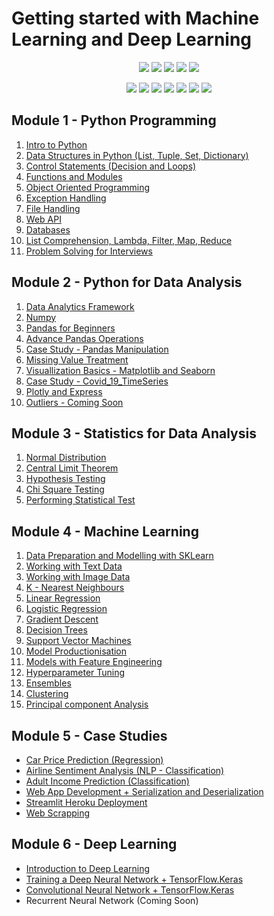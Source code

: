 # Getting started with Machine Learning and Deep Learning

<div align="center">

<a href="https://github.com/bansalkanav/Machine_Learning_and_Deep_Learning"><img src="https://badges.frapsoft.com/os/v1/open-source.svg?v=103"></a>
<a href="https://github.com/bansalkanav/Machine_Learning_and_Deep_Learning"><img src="https://img.shields.io/badge/Built%20by-developers%20%3C%2F%3E-0059b3"></a>
<a href="https://github.com/bansalkanav/Machine_Learning_and_Deep_Learning"><img src="https://img.shields.io/static/v1.svg?label=Contributions&message=Welcome&color=yellow"></a>
<a href="https://github.com/bansalkanav/"><img src="https://img.shields.io/badge/Maintained%3F-yes-brightgreen.svg?v=103"></a>
<a href="https://github.com/bansalkanav/Machine_Learning_and_Deep_Learning/blob/master/LICENSE"><img src="https://img.shields.io/badge/license-GPL-blue.svg?v=103"></a>

<a href="https://github.com/bansalkanav/Machine_Learning_and_Deep_Learning/graphs/contributors"><img src="https://img.shields.io/github/contributors/bansalkanav/Machine_Learning_and_Deep_Learning?color=brightgreen"></a>
<a href="https://github.com/bansalkanav/Machine_Learning_and_Deep_Learning/stargazers"><img src="https://img.shields.io/github/stars/bansalkanav/Machine_Learning_and_Deep_Learning?color=0059b3"></a>
<a href="https://github.com/bansalkanav/Machine_Learning_and_Deep_Learning/network/members"><img src="https://img.shields.io/github/forks/bansalkanav/Machine_Learning_and_Deep_Learning?color=yellow"></a>
<a href="https://github.com/bansalkanav/Machine_Learning_and_Deep_Learning/issues"><img src="https://img.shields.io/github/issues/bansalkanav/Machine_Learning_and_Deep_Learning?color=0059b3"></a>
<a href="https://github.com/bansalkanav/Machine_Learning_and_Deep_Learning/issues?q=is%3Aissue+is%3Aclosed"><img src="https://img.shields.io/github/issues-closed-raw/bansalkanav/Machine_Learning_and_Deep_Learning?color=yellow"></a>
<a href="https://github.com/bansalkanav/Machine_Learning_and_Deep_Learning/pulls"><img src="https://img.shields.io/github/issues-pr/bansalkanav/Machine_Learning_and_Deep_Learning?color=brightgreen"></a>
<a href="https://github.com/bansalkanav/Machine_Learning_and_Deep_Learning/pulls?q=is%3Apr+is%3Aclosed"><img src="https://img.shields.io/github/issues-pr-closed-raw/bansalkanav/Machine_Learning_and_Deep_Learning?color=0059b3"></a> 
</div>

## Module 1 - Python Programming
  1. [Intro to Python](https://github.com/bansalkanav/Machine_Learning_and_Deep_Learning/tree/master/Module%201%20-%20Python%20Programming/01.%20Intro%20to%20Python)
  2. [Data Structures in Python (List, Tuple, Set, Dictionary)](https://github.com/bansalkanav/Machine_Learning_and_Deep_Learning/tree/master/Module%201%20-%20Python%20Programming/02.%20Data%20Structures)
  3. [Control Statements (Decision and Loops)](https://github.com/bansalkanav/Machine_Learning_and_Deep_Learning/tree/master/Module%201%20-%20Python%20Programming/03.%20Control%20Statements)
  4. [Functions and Modules](https://github.com/bansalkanav/Machine_Learning_and_Deep_Learning/tree/master/Module%201%20-%20Python%20Programming/04.%20Functions%20and%20Modules)
  5. [Object Oriented Programming](https://github.com/bansalkanav/Machine_Learning_and_Deep_Learning/tree/master/Module%201%20-%20Python%20Programming/05.%20Object%20Oriented%20Programming)
  6. [Exception Handling](https://github.com/bansalkanav/Machine_Learning_and_Deep_Learning/tree/master/Module%201%20-%20Python%20Programming/06.%20Exception%20Handling)
  7. [File Handling](https://github.com/bansalkanav/Machine_Learning_and_Deep_Learning/tree/master/Module%201%20-%20Python%20Programming/07.%20File%20Handling)
  8. [Web API](https://github.com/bansalkanav/Machine_Learning_and_Deep_Learning/tree/master/Module%201%20-%20Python%20Programming/08.%20Web%20API)
  9. [Databases](https://github.com/bansalkanav/Machine_Learning_and_Deep_Learning/tree/master/Module%201%20-%20Python%20Programming/09.%20Databases)
  10. [List Comprehension, Lambda, Filter, Map, Reduce](https://github.com/bansalkanav/Machine_Learning_and_Deep_Learning/tree/master/Module%201%20-%20Python%20Programming/10.%20Adv%20Topics%20(List%20Comprehension%2C%20Lambda%2C%20Filter%2C%20Map%20and%20Reduce))
  11. [Problem Solving for Interviews](https://github.com/bansalkanav/Machine_Learning_and_Deep_Learning/tree/master/Module%201%20-%20Python%20Programming/11.%20Problem%20Solving%20for%20Interviews)
 
## Module 2 - Python for Data Analysis
  1. [Data Analytics Framework](https://github.com/bansalkanav/Machine_Learning_and_Deep_Learning/tree/master/Module%202%20-%20Python%20for%20Data%20Analysis/01.%20Data%20Analytics%20Framework)
  2. [Numpy](https://github.com/bansalkanav/Machine_Learning_and_Deep_Learning/tree/master/Module%202%20-%20Python%20for%20Data%20Analysis/02.%20Numpy)
  3. [Pandas for Beginners](https://github.com/bansalkanav/Machine_Learning_and_Deep_Learning/tree/master/Module%202%20-%20Python%20for%20Data%20Analysis/03.%20Pandas%20for%20Beginners)
  4. [Advance Pandas Operations](https://github.com/bansalkanav/Machine_Learning_and_Deep_Learning/tree/master/Module%202%20-%20Python%20for%20Data%20Analysis/04.%20Advance%20Pandas%20Operations)
  5. [Case Study - Pandas Manipulation](https://github.com/bansalkanav/Machine_Learning_and_Deep_Learning/tree/master/Module%202%20-%20Python%20for%20Data%20Analysis/05.%20Case%20Study%20-%20Pandas%20Manipulation)
  6. [Missing Value Treatment](https://github.com/bansalkanav/Machine_Learning_and_Deep_Learning/tree/master/Module%202%20-%20Python%20for%20Data%20Analysis/06.%20Missing%20Value%20Treatment)
  7. [Visuallization Basics - Matplotlib and Seaborn](https://github.com/bansalkanav/Machine_Learning_and_Deep_Learning/tree/master/Module%202%20-%20Python%20for%20Data%20Analysis/07.%20Visuallization%20Basics%20-%20Matplotlib%20and%20Seaborn)
  8. [Case Study - Covid_19_TimeSeries](https://github.com/bansalkanav/Machine_Learning_and_Deep_Learning/tree/master/Module%202%20-%20Python%20for%20Data%20Analysis/08.%20Case%20Study%20-%20Covid_19_TimeSeries)
  9. [Plotly and Express](https://github.com/bansalkanav/Machine_Learning_and_Deep_Learning/tree/master/Module%202%20-%20Python%20for%20Data%20Analysis/09.%20Plotly%20and%20Express)
  10. [Outliers - Coming Soon](https://github.com/bansalkanav/Machine_Learning_and_Deep_Learning/tree/master/Module%202%20-%20Python%20for%20Data%20Analysis/10.%20Coming%20Soon)
  
## Module 3 - Statistics for Data Analysis
  1. [Normal Distribution](https://github.com/bansalkanav/Machine_Learning_and_Deep_Learning/tree/master/Module%203%20-%20Statistics%20for%20Data%20Analysis/1.%20Normal%20Distributions)
  2. [Central Limit Theorem](https://github.com/bansalkanav/Machine_Learning_and_Deep_Learning/tree/master/Module%203%20-%20Statistics%20for%20Data%20Analysis/2.%20Central%20Limit%20Theorem)
  3. [Hypothesis Testing](https://github.com/bansalkanav/Machine_Learning_and_Deep_Learning/tree/master/Module%203%20-%20Statistics%20for%20Data%20Analysis/3.%20Hypothesis%20Testing)
  4. [Chi Square Testing](https://github.com/bansalkanav/Machine_Learning_and_Deep_Learning/tree/master/Module%203%20-%20Statistics%20for%20Data%20Analysis/4.%20Chi%20Square%20Test)
  5. [Performing Statistical Test](https://github.com/bansalkanav/Machine_Learning_and_Deep_Learning/tree/master/Module%203%20-%20Statistics%20for%20Data%20Analysis/5.%20Performing%20Statistical%20Test)
  
## Module 4 - Machine Learning
  1. [Data Preparation and Modelling with SKLearn](https://github.com/bansalkanav/Machine_Learning_and_Deep_Learning/tree/master/Module%204%20-%20Machine%20Learning/01.%20Data%20Preparation%20and%20Modelling%20with%20sklearn)
  2. [Working with Text Data](https://github.com/bansalkanav/Machine_Learning_and_Deep_Learning/tree/master/Module%204%20-%20Machine%20Learning/02.%20Working%20with%20Text%20Data)
  3. [Working with Image Data](https://github.com/bansalkanav/Machine_Learning_and_Deep_Learning/tree/master/Module%204%20-%20Machine%20Learning/03.%20Working%20with%20Image%20Data)
  4. [K - Nearest Neighbours](https://github.com/bansalkanav/Machine_Learning_and_Deep_Learning/tree/master/Module%204%20-%20Machine%20Learning/04.%20K%20-%20NN)
  5. [Linear Regression](https://github.com/bansalkanav/Machine_Learning_and_Deep_Learning/tree/master/Module%204%20-%20Machine%20Learning/05.%20Linear%20Regression)
  6. [Logistic Regression](https://github.com/bansalkanav/Machine_Learning_and_Deep_Learning/tree/master/Module%204%20-%20Machine%20Learning/06.%20Logistic%20Regression)
  7. [Gradient Descent](https://github.com/bansalkanav/Machine_Learning_and_Deep_Learning/tree/master/Module%204%20-%20Machine%20Learning/07.%20Gradient%20Descent)
  8. [Decision Trees](https://github.com/bansalkanav/Machine_Learning_and_Deep_Learning/tree/master/Module%204%20-%20Machine%20Learning/08.%20Decision%20Trees)
  9. [Support Vector Machines](https://github.com/bansalkanav/Machine_Learning_and_Deep_Learning/tree/master/Module%204%20-%20Machine%20Learning/09.%20Support%20Vector%20Machines)
  10. [Model Productionisation](https://github.com/bansalkanav/Machine_Learning_and_Deep_Learning/tree/master/Module%204%20-%20Machine%20Learning/10.%20Model%20Productionisation)
  11. [Models with Feature Engineering](https://github.com/bansalkanav/Machine_Learning_and_Deep_Learning/tree/master/Module%204%20-%20Machine%20Learning/11.%20ML_Models%20with%20Feature%20Engineering)
  12. [Hyperparameter Tuning](https://github.com/bansalkanav/Machine_Learning_and_Deep_Learning/tree/master/Module%204%20-%20Machine%20Learning/12.%20Hyperparameter%20Tuning)
  13. [Ensembles](https://github.com/bansalkanav/Machine_Learning_and_Deep_Learning/tree/master/Module%204%20-%20Machine%20Learning/13.%20Ensembles)
  14. [Clustering](https://github.com/bansalkanav/Machine_Learning_and_Deep_Learning/tree/master/Module%204%20-%20Machine%20Learning/14.%20Clustering)
  15. [Principal component Analysis](https://github.com/bansalkanav/Machine_Learning_and_Deep_Learning/tree/master/Module%204%20-%20Machine%20Learning/15.%20PCA)
  
## Module 5 - Case Studies
  - [Car Price Prediction (Regression)](https://github.com/bansalkanav/Machine_Learning_and_Deep_Learning/tree/master/Module%205%20-%20Case%20Studies/1.%20Car%20Price%20Prediction)
  - [Airline Sentiment Analysis (NLP - Classification)](https://github.com/bansalkanav/Machine_Learning_and_Deep_Learning/tree/master/Module%205%20-%20Case%20Studies/2.%20Airline%20Sentiment%20Analyser)
  - [Adult Income Prediction (Classification)](https://github.com/bansalkanav/Machine_Learning_and_Deep_Learning/tree/master/Module%205%20-%20Case%20Studies/3.%20Adult%20Income%20Prediction)
  - [Web App Development + Serialization and Deserialization](https://github.com/bansalkanav/Machine_Learning_and_Deep_Learning/tree/master/Module%205%20-%20Case%20Studies/4.%20web_app)
  - [Streamlit Heroku Deployment](https://github.com/bansalkanav/Machine_Learning_and_Deep_Learning/tree/master/Module%205%20-%20Case%20Studies/6.%20Streamlit%20Heroku%20Deployment)
  - [Web Scrapping](https://github.com/bansalkanav/Machine_Learning_and_Deep_Learning/tree/master/Module%205%20-%20Case%20Studies/8.%20Regex%20and%20Webscrapping)

## Module 6 - Deep Learning
  - [Introduction to Deep Learning](https://github.com/bansalkanav/Machine_Learning_and_Deep_Learning/tree/master/Module%206%20-%20Deep%20Learning/01.%20Introduction%20to%20Deep%20Learning)
  - [Training a Deep Neural Network + TensorFlow.Keras](https://github.com/bansalkanav/Machine_Learning_and_Deep_Learning/tree/master/Module%206%20-%20Deep%20Learning/02.%20Training%20Deep%20Neural%20Network)
  - [Convolutional Neural Network + TensorFlow.Keras](https://github.com/bansalkanav/Machine_Learning_and_Deep_Learning/tree/master/Module%206%20-%20Deep%20Learning/03.%20Convolutional%20Neural%20Network)
  - Recurrent Neural Network (Coming Soon)
  
  
  
